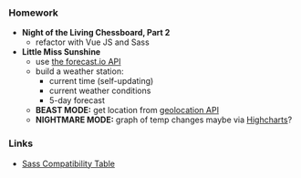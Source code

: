 ### Homework

* **Night of the Living Chessboard, Part 2**
  * refactor with Vue JS and Sass
* **Little Miss Sunshine**
  * use [the forecast.io API](http://developer.forecast.io)
  * build a weather station:
    * current time (self-updating)
    * current weather conditions
    * 5-day forecast
  * **BEAST MODE:** get location from [geolocation API](https://developer.mozilla.org/en-US/docs/Web/API/Geolocation/Using_geolocation)
  * **NIGHTMARE MODE:** graph of temp changes maybe via [Highcharts](http://www.highcharts.com/)?

### Links

* [Sass Compatibility Table](http://sass-compatibility.github.io/)

